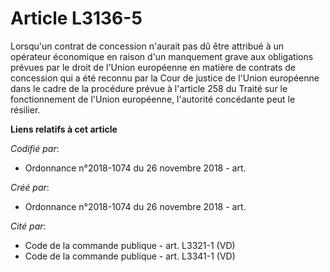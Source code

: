 # Article L3136-5

Lorsqu'un contrat de concession n'aurait pas dû être attribué à un opérateur économique en raison d'un manquement grave aux
obligations prévues par le droit de l'Union européenne en matière de contrats de concession qui a été reconnu par la Cour de
justice de l'Union européenne dans le cadre de la procédure prévue à l'article 258 du Traité sur le fonctionnement de l'Union
européenne, l'autorité concédante peut le résilier.

**Liens relatifs à cet article**

_Codifié par_:

  - Ordonnance n°2018-1074 du 26 novembre 2018 - art.

_Créé par_:

  - Ordonnance n°2018-1074 du 26 novembre 2018 - art.

_Cité par_:

  - Code de la commande publique - art. L3321-1 (VD)
  - Code de la commande publique - art. L3341-1 (VD)
